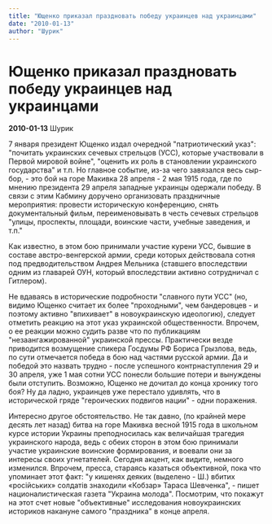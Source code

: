 ```yaml
---
title: "Ющенко приказал праздновать победу украинцев над украинцами"
date: "2010-01-13"
author: "Шурик"
---
```


# Ющенко приказал праздновать победу украинцев над украинцами

**2010-01-13** Шурик

7 января  президент Ющенко издал очередной "патриотический указ": "почитать украинских сечевых стрельцов (УСС), которые участвовали в Первой мировой войне", "оценить их роль в становлении украинского государства" и т.п. Но главное событие, из-за чего завязался весь сыр-бор, - это бой на горе Макивка 28 апреля - 2 мая 1915 года, где по мнению президента 29 апреля западные украинцы одержали победу. В связи с этим Кабмину доручено организовать праздничные мероприятия: провести историческую конференцию, снять документальный фильм, переименовывать в честь сечевых стрельцов "улицы, проспекты, площади, воинские части, учебные заведения, и т.п."

Как известно, в этом бою принимали участие курени УСС, бывшие в составе австро-венгерской армии, среди которых действовала сотня под предводительством Андрея Мельника (ставшего впоследствии одним из главарей ОУН, который впоследствии активно сотрудничал с Гитлером).

Не вдаваясь в исторические подробности "славного пути УСС" (но, видимо Ющенко считает их более "проходными", чем бандеровцев - и поэтому активно "впихивает" в новоукраинскую идеологию), следует отметить реакцию на этот указ украинской общественности. Впрочем, о ее реакции можно судить разве что по публикациям "незаангажированной" украинской прессы. Практически везде приводится возмущение спикера Госдумы РФ Бориса Грызлова, ведь, по сути отмечается победа в бою над частями русской армии. Да и победой это назвать трудно - после успешного контрнаступления 29 и 30 апреля, уже 1 мая сотни УСС понесли большие потери и вынуждены были отступить. Возможно, Ющенко не дочитал до конца хронику того боя? Ну да ладно, украинцев уже перестало удивлять, что в исторической гряде "героических подвигов нации" - одни поражения.

Интересно другое обстоятельство. Не так давно, (по крайней мере десять лет назад) битва на горе Макивка весной 1915 года в школьном курсе истории Украины преподносилась как величайшая трагедия украинского народа, ведь с обеих сторон в этом бою принимали участие украинские воинские  формирования, и воевали они за интересы своих угнетателей. Сегодня акцент, как видите, немного изменился. Впрочем, пресса, стараясь казаться объективной, пока что упоминает этот факт: "у кишенях деяких (выделено - Ш.) вбитих «російських» солдатів знаходили «Кобзар» Тараса Шевченка", - пишет националистическая газета "Украина молода". Посмотрим, что покажут на этот счет новые "объективные" исследования новоукраинских историков накануне самого "праздника" в конце апреля.